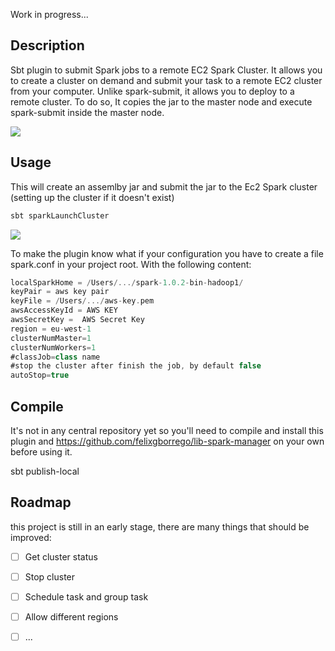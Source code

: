 Work in progress...

## Description

Sbt plugin to submit Spark jobs to a remote EC2 Spark Cluster.
It allows you to create a cluster on demand and submit your task to a remote EC2 cluster from your computer.
Unlike spark-submit, it allows you to deploy to a remote cluster. To do so, It copies the jar to the master node and 
execute spark-submit inside the master node.


![](https://raw2.github.com/felixgborrego/sbt-spark-ec2-plugin/master/docs/diagram.png)

## Usage

This will create an assemlby jar and submit the jar to the Ec2 Spark cluster (setting up the cluster if it doesn't exist)

```scala
sbt sparkLaunchCluster
```

![](https://raw2.github.com/felixgborrego/sbt-spark-ec2-plugin/master/docs/sbt-spark-ec2.gif)


To make the plugin know what if your configuration you have to create a file spark.conf in your project root. With the 
following content:

```scala
localSparkHome = /Users/.../spark-1.0.2-bin-hadoop1/
keyPair = aws key pair
keyFile = /Users/.../aws-key.pem
awsAccessKeyId = AWS KEY
awsSecretKey =  AWS Secret Key
region = eu-west-1
clusterNumMaster=1
clusterNumWorkers=1
#classJob=class name
#stop the cluster after finish the job, by default false
autoStop=true
```

## Compile 

It's not in any central repository yet so you'll need to compile and install this plugin and https://github.com/felixgborrego/lib-spark-manager on your own before using it. 

sbt publish-local

## Roadmap

this project is still in an early stage, there are many things that should be improved:

- [ ] Get cluster status
- [ ] Stop cluster
- [ ] Schedule task and group task
- [ ] Allow different regions
- [ ] ...




